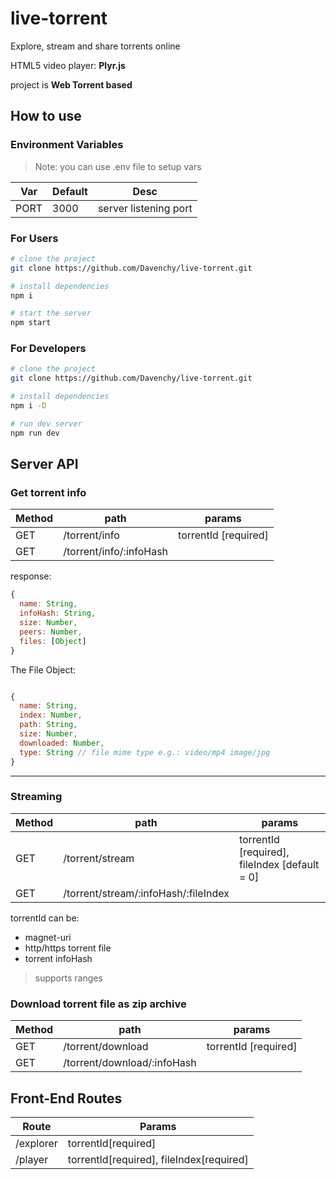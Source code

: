 # live-torrent

Explore, stream and share torrents online

HTML5 video player: __Plyr.js__

project is __Web Torrent based__

## How to use

### Environment Variables

> Note: you can use .env file to setup vars

Var | Default | Desc
----|---------|-----
PORT | 3000 | server listening port

### For Users

```bash
# clone the project
git clone https://github.com/Davenchy/live-torrent.git

# install dependencies
npm i

# start the server
npm start
```

### For Developers

```bash
# clone the project
git clone https://github.com/Davenchy/live-torrent.git

# install dependencies
npm i -D

# run dev server
npm run dev
```


## Server API

### Get torrent info

Method | path | params
----|----|----
GET | /torrent/info | torrentId [required]
GET | /torrent/info/:infoHash

response:

```javascript
{
  name: String,
  infoHash: String,
  size: Number,
  peers: Number,
  files: [Object]
}

```

The File Object:

```javascript

{
  name: String,
  index: Number,
  path: String,
  size: Number,
  downloaded: Number,
  type: String // file mime type e.g.: video/mp4 image/jpg
}

```

______

### Streaming

Method | path | params
-------|-----|-------
GET | /torrent/stream | torrentId [required], fileIndex [default = 0]
GET | /torrent/stream/:infoHash/:fileIndex

torrentId can be:

- magnet-uri
- http/https torrent file
- torrent infoHash

> supports ranges

### Download torrent file as zip archive

Method | path | params
-------|-----|-------
GET | /torrent/download | torrentId [required]
GET | /torrent/download/:infoHash


## Front-End Routes

Route | Params
------|-------
/explorer | torrentId[required]
/player | torrentId[required], fileIndex[required]